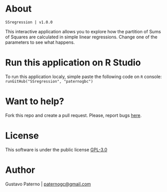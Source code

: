 # About
`SSregression | v1.0.0`

This interactive application allows you to explore how the partition of Sums of Squares are calculated in simple linear regressions. Change one of the parameters to see what happens.

# Run this application on R Studio

To run this application localy, simple paste the following code on `R` console:  
`runGitHub("SSregression", "paternogbc")` 


# Want to help?
Fork this repo and create a pull request. Please, report bugs [here](https://github.com/paternogbc/SSregression/issues).


# License
This software is under the public license [GPL-3.0](http://www.gnu.org/licenses/gpl-3.0.en.html)
 
# Author
Gustavo Paterno | paternogc@gmail.com
